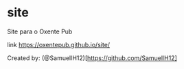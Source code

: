 # site
Site para o Oxente Pub

link https://oxentepub.github.io/site/

Created by: (@SamuellH12)[https://github.com/SamuellH12]
